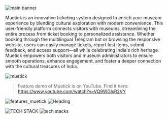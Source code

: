 ![main banner](https://github.com/user-attachments/assets/43876484-7f10-493e-b000-01af0abf2e18)

Muetick is an innovative ticketing system designed to enrich your museum experience by blending cultural exploration with modern convenience. This user-friendly platform connects visitors with museums, streamlining the entire process from ticket booking to personalized assistance. Whether booking through the multilingual Telegram bot or browsing the responsive website, users can easily manage tickets, report lost items, submit feedback, and access support—all while celebrating India's rich heritage. Muetick empowers both visitors and museum administrators to ensure smooth operations, enhance engagement, and foster a deeper connection with the cultural treasures of India.

![muetick](https://github.com/user-attachments/assets/aedf729d-05db-4c32-8af6-bbedd2d96894)

> Feature demo of Muetick is on YouTube. Find it here: https://www.youtube.com/watch?v=VQ9WGlxR2VY

![features_muetick](https://github.com/user-attachments/assets/9c2d2898-96b2-487a-a577-a902d49a13bd)
![Heading](https://github.com/user-attachments/assets/f52e94c3-e804-4687-b000-a63e6fb2ae32)


![TECH STACK](https://github.com/user-attachments/assets/ede7e044-726a-42ac-8027-f16e344cce2e)
![tech stacks](https://github.com/user-attachments/assets/a65e269b-f464-455e-af79-14e47a48109e)


